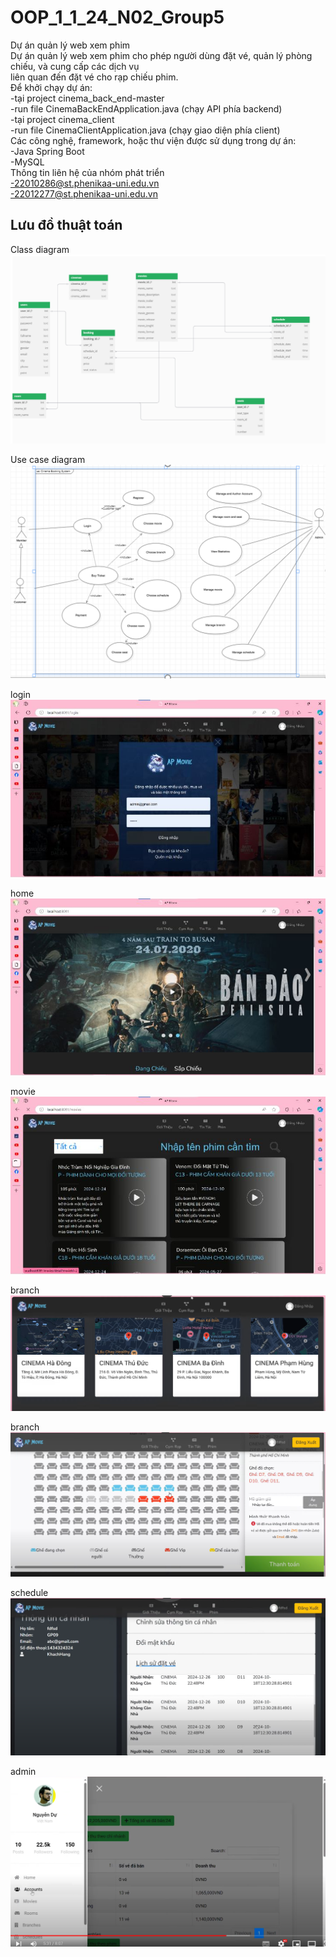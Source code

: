 ﻿# OOP_1_1_24_N02_Group5
Dự án quản lý web xem phim  
Dự án quản lý web xem phim cho phép người dùng đặt vé, quản lý phòng chiếu, và cung cấp các dịch vụ   
liên quan đến đặt vé cho rạp chiếu phim.  
Để khởi chạy dự án:  
-tại project cinema_back_end-master  
-run file CinemaBackEndApplication.java (chạy API phía backend)  
-tại project cinema_client  
-run file CinemaClientApplication.java (chạy giao diện phía client)  
Các công nghệ, framework, hoặc thư viện được sử dụng trong dự án:  
-Java Spring Boot  
-MySQL  
Thông tin liên hệ của nhóm phát triển  
-22010286@st.phenikaa-uni.edu.vn  
-22012277@st.phenikaa-uni.edu.vn  


## Lưu đồ thuật toán  
Class diagram  
![Class diagram](cinema_client/src/main/resources/static/images/class_diagram.png)  

Use case diagram  
![Use case diagram](cinema_client/src/main/resources/static/images/usecase_diagram.png)  

login  
![login](cinema_client/src/main/resources/static/images/login.png)  

home  
![Home](cinema_client/src/main/resources/static/images/home.png)   

movie
![movie](cinema_client/src/main/resources/static/images/movie.png)  

branch  
![branch](cinema_client/src/main/resources/static/images/branch.png)  

branch  
![booking](cinema_client/src/main/resources/static/images/booking.png)  

schedule  
![scheudle](cinema_client/src/main/resources/static/images/scheudle.png)  

admin  
![admin](cinema_client/src/main/resources/static/images/admin.png)
